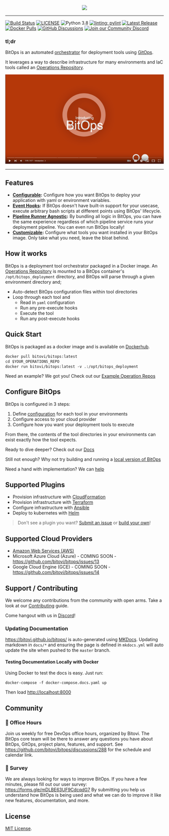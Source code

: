[<p align="center"><img src="docs/assets/images/logo/Bitops(RGB)_L2_Full_4C.png" width="250"/></p>](docs/assets/images/logo/Bitops(RGB)_L2_Full_4C.png)

---------------------

[![Build Status](https://github.com/bitovi/bitops/actions/workflows/ci.yaml/badge.svg?branch=main)](https://github.com/bitovi/bitops/actions/workflows/ci.yaml)
[![LICENSE](https://img.shields.io/badge/license-MIT-green)](LICENSE.md)
![Python 3.8](https://img.shields.io/badge/python-3.8-blue)
[![linting: pylint](https://img.shields.io/badge/linting-pylint-yellowgreen)](https://github.com/PyCQA/pylint)
[![Latest Release](https://img.shields.io/github/v/release/bitovi/bitops)](https://github.com/bitovi/bitops/releases)
[![Docker Pulls](https://img.shields.io/docker/pulls/bitovi/bitops)](https://hub.docker.com/r/bitovi/bitops)
[![GitHub Discussions](https://img.shields.io/github/discussions/bitovi/bitops)](https://github.com/bitovi/bitops/discussions)
[![Join our Community Discord](https://img.shields.io/badge/discord-join%20chat-611f69.svg?logo=discord)](https://discord.gg/J7ejFsZnJ4)

### tl;dr
BitOps is an automated [orchestrator](docs/about.md) for deployment tools using [GitOps](https://about.gitlab.com/topics/gitops/).

It leverages a way to describe infrastructure for many environments and IaC tools called an [Operations Repository](docs/operations-repo-structure.md).

[![Getting Started - Youtube](docs/assets/images/bitops-intro-video.png)](https://youtu.be/BiytYu3EefY)

---------------------

## Features

* **[Configurable](docs/configuration-base.md):** Configure how you want BitOps to deploy your application with yaml or environment variables.
* **[Event Hooks](docs/lifecycle.md):** If BitOps doesn't have built-in support for your usecase, execute arbitrary bash scripts at different points using BitOps' lifecycle.
* **[Pipeline Runner Agnostic](docs/examples.md):** By bundling all logic in BitOps, you can have the same experience regardless of which pipeline service runs your deployment pipeline. You can even run BitOps locally!
* **[Customizable](docs/plugins.md):** Configure what tools you want installed in your BitOps image. Only take what you need, leave the bloat behind. 

## How it works

BitOps is a deployment tool orchestrator packaged in a Docker image. An [Operations Repository](docs/operations-repo-structure.md) is mounted to a BitOps container's `/opt/bitops_deployment` directory, and BitOps will parse through a given environment directory and;

* Auto-detect BitOps configuration files within tool directories
* Loop through each tool and
  * Read in `yaml` configuration
  * Run any pre-execute hooks
  * Execute the tool
  * Run any post-execute hooks

## Quick Start
BitOps is packaged as a docker image and is available on [Dockerhub](https://hub.docker.com/r/bitovi/bitops).
```
docker pull bitovi/bitops:latest
cd $YOUR_OPERATIONS_REPO
docker run bitovi/bitops:latest -v .:/opt/bitops_deployment
```

Need an example? We got you! Check out our [Example Operation Repos](https://github.com/bitovi/operations-test)

## Configure BitOps
BitOps is configured in 3 steps:

1. Define [configuration](docs/configuration-base.md) for each tool in your environments
2. Configure access to your cloud provider
3. Configure how you want your deployment tools to execute

From there, the contents of the tool directories in your environments can exist exactly how the tool expects.

Ready to dive deeper? Check out our [Docs](docs/configuration-base.md)

Still not enough? Why not try building and running a [local version of BitOps](docs/development-local.md)

Need a hand with implementation? We can [help](https://www.bitovi.com/devops-consulting)

## Supported Plugins
* Provision infrastructure with [CloudFormation](https://github.com/bitops-plugins/cloudformation/blob/main/README.md)
* Provision infrastructure with [Terraform](https://github.com/bitops-plugins/terraform/blob/main/README.md)
* Configure infrastructure with [Ansible](https://github.com/bitops-plugins/ansible/blob/main/README.md)
* Deploy to kubernetes with [Helm](https://github.com/bitops-plugins/helm/blob/main/README.md)

> Don't see a plugin you want?  [Submit an issue](https://github.com/bitovi/bitops/issues) or [build your own](docs/plugins.md#creating-your-own-plugin)!

## Supported Cloud Providers
* [Amazon Web Services (AWS)](https://github.com/bitops-plugins/aws/blob/main/README.md)
* Microsoft Azure Cloud (Azure) - COMING SOON - https://github.com/bitovi/bitops/issues/13
* Google Cloud Engine (GCE) - COMING SOON - https://github.com/bitovi/bitops/issues/14

## Support / Contributing

We welcome any contributions from the community with open arms. Take a look at our [Contributing](docs/contributing/contributing.md) guide.

Come hangout with us in [Discord](https://discord.gg/J7ejFsZnJ4)!

### Updating Documentation

https://bitovi.github.io/bitops/ is auto-generated using [MKDocs](https://www.mkdocs.org/). Updating markdown in `docs/*` and ensuring the page is defined in `mkdocs.yml` will auto update the site when pushed to the `master` branch.

#### Testing Documentation Locally with Docker
Using Docker to test the docs is easy.  Just run:
```
docker-compose -f docker-compose.docs.yaml up
```
Then load [http://localhost:8000](http://localhost:8000)

## Community
### 📅 Office Hours
Join us weekly for free DevOps office hours, organized by Bitovi. The BitOps core team will be there to answer any questions you have about BitOps, GitOps, project plans, features, and support.
See https://github.com/bitovi/bitops/discussions/288 for the schedule and calendar link.

### 📝 Survey
We are always looking for ways to improve BitOps. If you have a few minutes, please fill out our user survey: https://forms.gle/mDLBE63UF9CdcqdG7
By submitting you help us understand how BitOps is being used and what we can do to improve it like new features, documentation, and more.

## License

[MIT License](/license).
